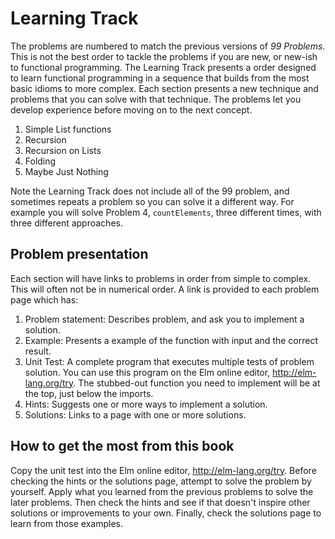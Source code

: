 # Learning Track

The problems are numbered to match the previous versions of _99 Problems_. This is not the best order to tackle the problems if you are new, or new-ish to functional programming. The Learning Track presents a order designed to learn functional programming in a sequence that builds from the most basic idioms to more complex. Each section presents a new technique and problems that you can solve with that technique. The problems let you develop experience before moving on to the next concept.

1. Simple List functions
2. Recursion
3. Recursion on Lists
4. Folding
5. Maybe Just Nothing

Note the Learning Track does not include all of the 99 problem, and sometimes repeats a problem so you can solve it a different way. For example you will solve Problem 4, `countElements`, three different times, with three different approaches.

## Problem presentation

Each section will have links to problems in order from simple to complex. This will often not be in numerical order. A link is provided to each problem page which has:

1. Problem statement: Describes problem, and ask you to implement a solution.
2. Example: Presents a example of the function with input and the correct result.
3. Unit Test: A complete program that executes multiple tests of problem solution. You can use this program on the Elm online editor, [http:\/\/elm-lang.org\/try](http://elm-lang.org/try). The stubbed-out function you need to implement will be at the top, just below the imports.
4. Hints: Suggests one or more ways to implement a solution.
5. Solutions: Links to a page with one or more solutions.

## How to get the most from this book

Copy the unit test into the Elm online editor, [http:\/\/elm-lang.org\/try](http://elm-lang.org/try). Before checking the hints or the solutions page, attempt to solve the problem by yourself. Apply what you learned from the previous problems to solve the later problems. Then check the hints and see if that doesn't inspire other solutions or improvements to your own. Finally, check the solutions page to learn from those examples.


